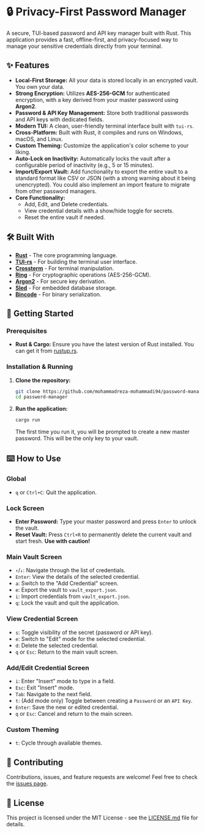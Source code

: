 # 🔒 Privacy-First Password Manager

A secure, TUI-based password and API key manager built with Rust. This application provides a fast, offline-first, and privacy-focused way to manage your sensitive credentials directly from your terminal.


## ✨ Features

- **Local-First Storage:** All your data is stored locally in an encrypted vault. You own your data.
- **Strong Encryption:** Utilizes **AES-256-GCM** for authenticated encryption, with a key derived from your master password using **Argon2**.
- **Password & API Key Management:** Store both traditional passwords and API keys with dedicated fields.
- **Modern TUI:** A clean, user-friendly terminal interface built with `tui-rs`.
- **Cross-Platform:** Built with Rust, it compiles and runs on Windows, macOS, and Linux.
- **Custom Theming:** Customize the application's color scheme to your liking.
- **Auto-Lock on Inactivity:** Automatically locks the vault after a configurable period of inactivity (e.g., 5 or 15 minutes).
- **Import/Export Vault:** Add functionality to export the entire vault to a standard format like CSV or JSON (with a strong warning about it being unencrypted). You could also implement an import feature to migrate from other password managers.
- **Core Functionality:**
  - Add, Edit, and Delete credentials.
  - View credential details with a show/hide toggle for secrets.
  - Reset the entire vault if needed.

## 🛠️ Built With

- **[Rust](https://www.rust-lang.org/)** - The core programming language.
- **[TUI-rs](https://github.com/fdehau/tui-rs)** - For building the terminal user interface.
- **[Crossterm](https://github.com/crossterm-rs/crossterm)** - For terminal manipulation.
- **[Ring](https://github.com/briansmith/ring)** - For cryptographic operations (AES-256-GCM).
- **[Argon2](https://github.com/bryant/argon2-rs)** - For secure key derivation.
- **[Sled](https://github.com/spacejam/sled)** - For embedded database storage.
- **[Bincode](https://github.com/bincode-org/bincode)** - For binary serialization.

## 🚀 Getting Started

### Prerequisites

- **Rust & Cargo:** Ensure you have the latest version of Rust installed. You can get it from [rustup.rs](https://rustup.rs/).

### Installation & Running

1.  **Clone the repository:**
    ```bash
    git clone https://github.com/mohammadreza-mohammadi94/password-manager.git
    cd password-manager
    ```

2.  **Run the application:**
    ```bash
    cargo run
    ```
    The first time you run it, you will be prompted to create a new master password. This will be the only key to your vault.

## ⌨️ How to Use

### Global
- `q` or `Ctrl+C`: Quit the application.

### Lock Screen
- **Enter Password:** Type your master password and press `Enter` to unlock the vault.
- **Reset Vault:** Press `Ctrl+R` to permanently delete the current vault and start fresh. **Use with caution!**

### Main Vault Screen
- `↑`/`↓`: Navigate through the list of credentials.
- `Enter`: View the details of the selected credential.
- `a`: Switch to the "Add Credential" screen.
- `e`: Export the vault to `vault_export.json`.
- `i`: Import credentials from `vault_export.json`.
- `q`: Lock the vault and quit the application.

### View Credential Screen
- `s`: Toggle visibility of the secret (password or API key).
- `e`: Switch to "Edit" mode for the selected credential.
- `d`: Delete the selected credential.
- `q` or `Esc`: Return to the main vault screen.

### Add/Edit Credential Screen
- `i`: Enter "Insert" mode to type in a field.
- `Esc`: Exit "Insert" mode.
- `Tab`: Navigate to the next field.
- `t`: (Add mode only) Toggle between creating a `Password` or an `API Key`.
- `Enter`: Save the new or edited credential.
- `q` or `Esc`: Cancel and return to the main screen.

### Custom Theming
- `t`: Cycle through available themes.


## 🤝 Contributing

Contributions, issues, and feature requests are welcome! Feel free to check the [issues page](https://github.com/mohammadreza-mohammadi94/password-manager/issues).

## 📄 License

This project is licensed under the MIT License - see the [LICENSE.md](LICENSE.md) file for details.
